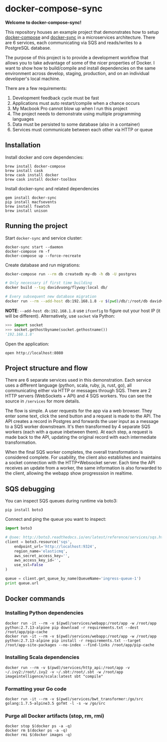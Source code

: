 # docker-compose-sync

**Welcome to docker-compose-sync!**

This repository houses an example project that demonstrates how to setup [docker-compose](https://docs.docker.com/compose/) and [docker-sync](http://docker-sync.io/) in a microservices architecture. There are 6 services, each communicating via SQS and reads/writes to a PostgreSQL database.

The purpose of this project is to provide a development workflow that allows you to take advantage of some of the nicer properties of Docker. I want to show how to build/compile and install dependencies on the same environment across develop, staging, production, and on an individual developer's local machine.

There are a few requirements:

1. Development feedback cycle must be fast
1. Applications must auto restart/compile when a chance occurs
1. My Macbook Pro cannot blow up when I run this project
1. The project needs to demonstrate using multiple programming languages
1. Data must be persisted to some database (also in a container)
1. Services must communicate between each other via HTTP or queue

## Installation

Install docker and core dependencies:

```
brew install docker-compose
brew install cask
brew cask install docker
brew cask install docker-toolbox
```

Install docker-sync and related dependencies

```
gem install docker-sync
pip install macfsevents
brew install fswatch
brew install unison
```

## Running the project

Start `docker-sync` and service cluster:

```
docker-sync start --daemon
docker-compose rm -f
docker-compose up --force-recreate
```

Create database and run migrations:

```bash
docker-compose run --rm db createdb my-db -h db -U postgres

# Only necessary if first time building
docker build --tag davidvuong/flyway:local db/

# Every subsequent new database migration
docker run --rm --add-host db:192.168.1.8 -v $(pwd)/db/:/root/db davidvuong/flyway:local flyway migrate -user=postgres -password= -url=jdbc:postgresql://db:5432/my-db -locations=filesystem:/root/db/sql
```

**NOTE**: `--add-host db:192.168.1.8` use `ifconfig` to figure out your host IP (it will be different). Alternatively, use `socket` via Python:

```python
>>> import socket
>>> socket.gethostbyname(socket.gethostname())
'192.168.1.8'
```

Open the application:

```
open http://localhost:8080
```

## Project structure and flow

There are 6 separate services used in this demonstration. Each service uses a different language (python, scala, ruby, js, rust, go), all communicating either via HTTP or messages through SQS. There are 2 HTTP servers (WebSockets + API) and 4 SQS workers. You can see the source in `/services` for more details.

The flow is simple. A user requests for the app via a web browser. They enter some text, click the send button and a request is made to the API. The API creates a record in Postgres and forwards the user input as a message to a SQS worker downstream. It's then transformed by 4 separate SQS workers (each with a queue inbetween them). At each step, a request is made back to the API, updating the original record with each intermediate transformation.

When the final SQS worker completes, the overall transformation is considered complete. For usability, the client also establishes and maintains a socket connection with the HTTP+Websocket server. Each time the API receives an update from a worker, the same information is also forwarded to the client, allowing the webapp show progresssion in realtime.

## SQS debugging

You can inspect SQS queues during runtime via boto3:

```
pip install boto3
```

Connect and ping the queue you want to inspect:

```python
import boto3

# @see: http://boto3.readthedocs.io/en/latest/reference/services/sqs.html#client
client = boto3.resource('sqs',
    endpoint_url='http://localhost:9324',
    region_name='elasticmq',
    aws_secret_access_key='',
    aws_access_key_id='',
    use_ssl=False
)

queue = client.get_queue_by_name(QueueName='ingress-queue-1')
print queue.url
```

## Docker commands

### Installing Python dependencies

```
docker run -it --rm -v $(pwd)/services/webapp:/root/app -w /root/app python:2.7.13-alpine pip download -r requirements.txt --dest /root/app/pip-cache
docker run -it --rm -v $(pwd)/services/webapp:/root/app -w /root/app python:2.7.13-alpine pip install -r requirements.txt --target /root/app-site-packages --no-index --find-links /root/app/pip-cache
```

### Installing Scala dependencies

```
docker run --rm -v $(pwd)/services/http_api:/root/app -v ~/.ivy2:/root/.ivy2 -v ~/.sbt:/root/.sbt -w /root/app imageintelligence/scala:latest sbt "compile"
```

### Formatting your Go code

```
docker run -it --rm -v $(pwd)/services/bwt_transformer:/go/src golang:1.7.5-alpine3.5 gofmt -l -s -w /go/src
```

### Purge all Docker artifacts (stop, rm, rmi)

```
docker stop $(docker ps -a -q)
docker rm $(docker ps -a -q)
docker rmi $(docker images -q)
```
